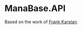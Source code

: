 # ManaBase.API
 Based on the work of [Frank Karstan](https://www.channelfireball.com/articles/frank-analysis-how-many-colored-mana-sources-do-you-need-to-consistently-cast-your-spells/).
